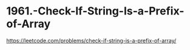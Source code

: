# 1961.-Check-If-String-Is-a-Prefix-of-Array
https://leetcode.com/problems/check-if-string-is-a-prefix-of-array/
